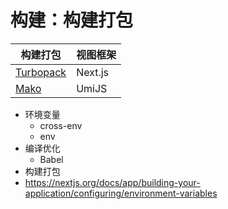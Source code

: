 # 构建：构建打包

构建打包 | 视图框架
---|---
[Turbopack](https://turbo.build/pack/docs) | Next.js 
[Mako](https://makojs.dev/zh-CN/) | UmiJS

- 环境变量
  - cross-env
  - env
- 编译优化
  - Babel
- 构建打包
- https://nextjs.org/docs/app/building-your-application/configuring/environment-variables
